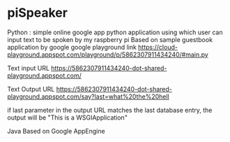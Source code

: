 # piSpeaker
Python :
simple online google app python application using which user can input text to be spoken by my raspberry pi
Based on sample guestbook application by google
google playground link
https://cloud-playground.appspot.com/playground/p/5862307911434240/#main.py

Text input URL
https://5862307911434240-dot-shared-playground.appspot.com/

Text Output URL
https://5862307911434240-dot-shared-playground.appspot.com/say?last=what%20the%20hell

if last parameter in the output URL matches the last database entry, the output will be "This is a WSGIApplication"



Java
Based on Google AppEngine
